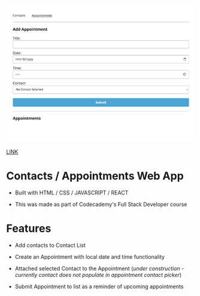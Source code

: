 ![img](./src/screenshot.png)

[LINK](https://65a9c7b7afd6502a7effbcad--spso-appointment-planner.netlify.app/contacts)

# Contacts / Appointments Web App

- Built with HTML / CSS / JAVASCRIPT / REACT

- This was made as part of Codecademy's Full Stack Developer course

# Features

- Add contacts to Contact List

- Create an Appointment with local date and time functionality

- Attached selected Contact to the Appointment
  (_under construction - currently contact does not populate in appointment contact picker_)

- Submit Appointment to list as a reminder of upcoming appointments
